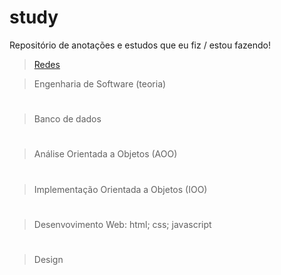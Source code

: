 # study
Repositório de anotações e estudos que eu fiz / estou fazendo! 

> [Redes](./Redes)
 
> Engenharia de Software (teoria)
 #
> Banco de dados
 #
> Análise Orientada a Objetos (AOO)
#
> Implementação Orientada a Objetos (IOO)
#
> Desenvovimento Web:
> html;
> css;
> javascript
#
> Design
